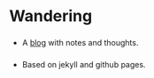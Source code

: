 # Wandering

###
- A [blog][] with notes and thoughts.

###
- Based on jekyll and github pages.

[blog]: http://blog.deepcontrol.info/
